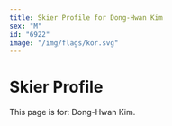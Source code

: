 ```yaml
---
title: Skier Profile for Dong-Hwan Kim
sex: "M"
id: "6922"
image: "/img/flags/kor.svg" 
---
```


# Skier Profile

This page is for: Dong-Hwan Kim.
    